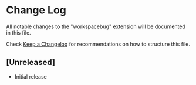 # Change Log

All notable changes to the "workspacebug" extension will be documented in this file.

Check [Keep a Changelog](http://keepachangelog.com/) for recommendations on how to structure this file.

## [Unreleased]

- Initial release